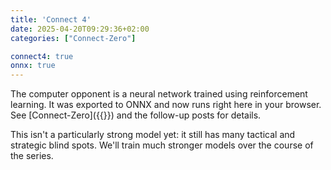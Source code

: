 ```yaml
---
title: 'Connect 4'
date: 2025-04-20T09:29:36+02:00
categories: ["Connect-Zero"]

connect4: true
onnx: true
---
```


<div id="game-container1" class="connect4-container"
    data-human="1" data-cpu="2"
    data-random-first-player="true"
    data-onnx-model="export.onnx"
></div>

The computer opponent is a neural network trained using reinforcement learning.
It was exported to ONNX and now runs right here in your browser.
See [Connect-Zero]({{<relref connect-zero>}}) and the follow-up posts for details.

This isn't a particularly strong model yet: it still has many tactical and
strategic blind spots. We'll train much stronger models over the course of the series.
